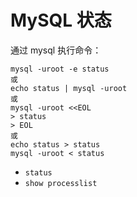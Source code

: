 MySQL 状态
==========

通过 mysql 执行命令：

    mysql -uroot -e status
    或
    echo status | mysql -uroot
    或
    mysql -uroot <<EOL
    > status
    > EOL
    或
    echo status > status
    mysql -uroot < status

- `status`
- `show processlist`
